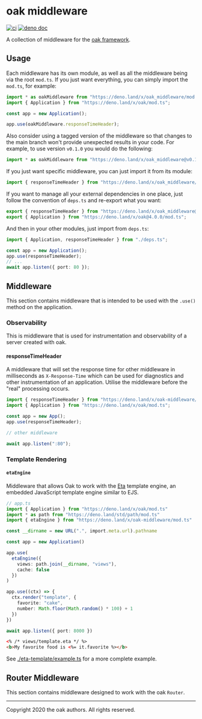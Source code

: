 # oak middleware

[![ci](https://github.com/oakserver/middleware/workflows/ci/badge.svg)](https://github.com/oakserver/middleware)
[![deno doc](https://doc.deno.land/badge.svg)](https://doc.deno.land/https/deno.land/x/oak_middleware/mod.ts)

A collection of middleware for the
[oak framework](https://oakserver.github.io/oak/).

## Usage

Each middleware has its own module, as well as all the middleware being
via the root `mod.ts`. If you just want everything, you can simply import
the `mod.ts`, for example:

```ts
import * as oakMiddleware from "https://deno.land/x/oak_middleware/mod.ts";
import { Application } from "https://deno.land/x/oak/mod.ts";

const app = new Application();

app.use(oakMiddleware.responseTimeHeader);
```

Also consider using a tagged version of the middleware so that changes to the
main branch won't provide unexpected results in your code. For example, to use
version `v0.1.0` you would do the following:

```ts
import * as oakMiddleware from "https://deno.land/x/oak_middleware@v0.1.0/mod.ts";
```

If you just want specific middleware, you can just import it from its module:

```ts
import { responseTimeHeader } from "https://deno.land/x/oak_middleware/observability/response_time_header.ts";
```

If you want to manage all your external dependencies in one place, just follow
the convention of `deps.ts` and re-export what you want:

```ts
export { responseTimeHeader } from "https://deno.land/x/oak_middleware@v0.1.0/observability/response_time_header.ts";
export { Application } from "https://deno.land/x/oak@4.0.0/mod.ts";
```

And then in your other modules, just import from `deps.ts`:

```ts
import { Application, responseTimeHeader } from "./deps.ts";

const app = new Application();
app.use(responseTimeHeader);
// ...
await app.listen({ port: 80 });
```

## Middleware

This section contains middleware that is intended to be used with the `.use()`
method on the application.

### Observability

This is middleware that is used for instrumentation and observability of a
server created with oak.

#### responseTimeHeader

A middleware that will set the response time for other middleware in
milliseconds as `X-Response-Time` which can be used for diagnostics and other
instrumentation of an application. Utilise the middleware before the "real"
processing occurs.

```ts
import { responseTimeHeader } from "https://deno.land/x/oak-middleware/mod.ts";
import { Application } from "https://deno.land/x/oak/mod.ts";

const app = new App();
app.use(responseTimeHeader);

// other middleware

await app.listen(":80");
```

### Template Rendering

#### `etaEngine`

Middleware that allows Oak to work with the [Eta](https://eta.js.org) template engine, an embedded JavaScript template engine similar to EJS. 

```ts
// app.ts
import { Application } from "https://deno.land/x/oak/mod.ts"
import * as path from "https://deno.land/std/path/mod.ts"
import { etaEngine } from "https://deno.land/x/oak-middleware/mod.ts"

const __dirname = new URL(".", import.meta.url).pathname

const app = new Application()

app.use(
  etaEngine({
    views: path.join(__dirname, "views"),
    cache: false
  })
)

app.use((ctx) => {
  ctx.render("template", {
    favorite: "cake",
    number: Math.floor(Math.random() * 100) + 1
  })
})

await app.listen({ port: 8000 })
```

```html
<% /* views/template.eta */ %>
<b>My favorite food is <%= it.favorite %></b>
```

See [./eta-template/example.ts](./eta-template/example.ts) for a more complete example.

## Router Middleware

This section contains middleware designed to work with the oak `Router`.

---

Copyright 2020 the oak authors. All rights reserved.
